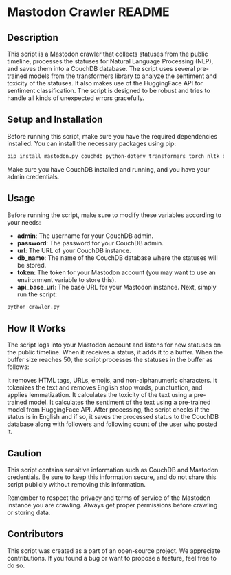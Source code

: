 # Mastodon Crawler README

## Description

This script is a Mastodon crawler that collects statuses from the public timeline, processes the statuses for Natural Language Processing (NLP), and saves them into a CouchDB database. The script uses several pre-trained models from the transformers library to analyze the sentiment and toxicity of the statuses. It also makes use of the HuggingFace API for sentiment classification. The script is designed to be robust and tries to handle all kinds of unexpected errors gracefully.

## Setup and Installation
Before running this script, make sure you have the required dependencies installed. You can install the necessary packages using pip:

```bash
pip install mastodon.py couchdb python-dotenv transformers torch nltk bs4 langdetect emoji requests
```

Make sure you have CouchDB installed and running, and you have your admin credentials.

## Usage
Before running the script, make sure to modify these variables according to your needs:

- **admin**: The username for your CouchDB admin.
- **password**: The password for your CouchDB admin.
- **url**: The URL of your CouchDB instance.
- **db_name**: The name of the CouchDB database where the statuses will be stored.
- **token**: The token for your Mastodon account (you may want to use an environment variable to store this).
- **api_base_url**: The base URL for your Mastodon instance.
Next, simply run the script:

```bash
python crawler.py
```

## How It Works
The script logs into your Mastodon account and listens for new statuses on the public timeline. When it receives a status, it adds it to a buffer. When the buffer size reaches 50, the script processes the statuses in the buffer as follows:

It removes HTML tags, URLs, emojis, and non-alphanumeric characters.
It tokenizes the text and removes English stop words, punctuation, and applies lemmatization.
It calculates the toxicity of the text using a pre-trained model.
It calculates the sentiment of the text using a pre-trained model from HuggingFace API.
After processing, the script checks if the status is in English and if so, it saves the processed status to the CouchDB database along with followers and following count of the user who posted it.

## Caution
This script contains sensitive information such as CouchDB and Mastodon credentials. Be sure to keep this information secure, and do not share this script publicly without removing this information.

Remember to respect the privacy and terms of service of the Mastodon instance you are crawling. Always get proper permissions before crawling or storing data.

## Contributors
This script was created as a part of an open-source project. We appreciate contributions. If you found a bug or want to propose a feature, feel free to do so.
